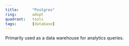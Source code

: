 ```yaml
---
title:      "Postgres"
ring:       adopt
quadrant:   tools
tags:       [database]
---
```


Primarily used as a data warehouse for analytics queries.
